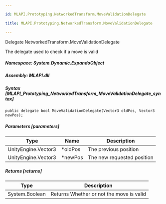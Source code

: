 ```yaml
---

id: MLAPI.Prototyping.NetworkedTransform.MoveValidationDelegate

title: MLAPI.Prototyping.NetworkedTransform.MoveValidationDelegate

---
```


Delegate NetworkedTransform.MoveValidationDelegate

<div class="markdown level0 summary" markdown="1">

The delegate used to check if a move is valid

</div>

<div class="markdown level0 conceptual" markdown="1">

</div>

##### **Namespace**: System.Dynamic.ExpandoObject

##### **Assembly**: MLAPI.dll

##### Syntax [MLAPI_Prototyping_NetworkedTransform_MoveValidationDelegate_syntax]

    public delegate bool MoveValidationDelegate(Vector3 oldPos, Vector3 newPos);

##### Parameters [parameters]

| Type                                          | Name     | Description                |
|-----------------------------------------------|----------|----------------------------|
| <span class="xref">UnityEngine.Vector3</span> | \*oldPos | The previous position      |
| <span class="xref">UnityEngine.Vector3</span> | \*newPos | The new requested position |

##### Returns [returns]

| Type                                     | Description                              |
|------------------------------------------|------------------------------------------|
| <span class="xref">System.Boolean</span> | Returns Whether or not the move is valid |
